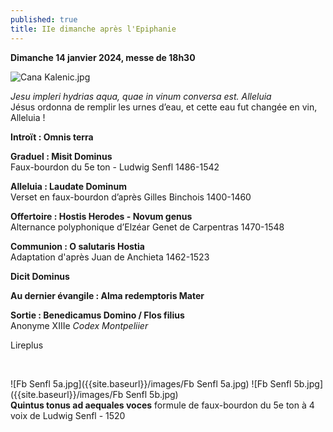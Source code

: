 ```yaml
---
published: true
title: IIe dimanche après l'Epiphanie
---
```

**Dimanche 14 janvier 2024, messe de 18h30**  

![Cana Kalenic.jpg]({{site.baseurl}}/images/Cana%20Kalenic.jpg)

*Jesu impleri hydrias aqua, quae in vinum conversa est. Alleluia*  
Jésus ordonna de remplir les urnes d’eau, et cette eau fut changée en vin, Alleluia !

**Introït : Omnis terra**

**Graduel : Misit Dominus**  
Faux-bourdon du 5e ton - Ludwig Senfl 1486-1542

**Alleluia : Laudate Dominum**  
Verset en faux-bourdon d’après Gilles Binchois 1400-1460

**Offertoire : Hostis Herodes - Novum genus**  
Alternance polyphonique d’Elzéar Genet de Carpentras 1470-1548

**Communion : O salutaris Hostia**  
Adaptation d'après Juan de Anchieta 1462-1523

**Dicit Dominus**

**Au dernier évangile : Alma redemptoris Mater**

**Sortie : Benedicamus Domino / Flos filius**  
Anonyme XIIIe *Codex Montpeliier*

Lireplus

&nbsp;

![Fb Senfl 5a.jpg]({{site.baseurl}}/images/Fb Senfl 5a.jpg) ![Fb Senfl 5b.jpg]({{site.baseurl}}/images/Fb Senfl 5b.jpg)  
**Quintus tonus ad aequales voces** formule de faux-bourdon du 5e ton à 4 voix de Ludwig Senfl - 1520